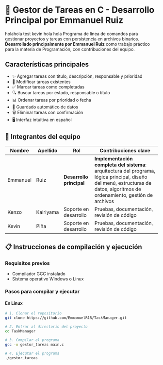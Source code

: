 # 🚀 Gestor de Tareas en C - Desarrollo Principal por Emmanuel Ruiz
holahola test 
kevin hola hola
Programa de línea de comandos para gestionar proyectos y tareas con persistencia en archivos binarios. **Desarrollado principalmente por Emmanuel Ruiz** como trabajo práctico para la materia de Programación, con contribuciones del equipo.

## Características principales
- ✨ Agregar tareas con título, descripción, responsable y prioridad
- 📝 Modificar tareas existentes
- ✅ Marcar tareas como completadas
- 🔍 Buscar tareas por estado, responsable o título
- 📊 Ordenar tareas por prioridad o fecha
- 💾 Guardado automático de datos
- 🗑️ Eliminar tareas con confirmación
- 🖥️ Interfaz intuitiva en español

## 👥 Integrantes del equipo

| Nombre      | Apellido    | Rol                                      | Contribuciones clave                  |
|-------------|-------------|------------------------------------------|---------------------------------------|
| Emmanuel    | Ruiz        | **Desarrollo principal**                 | **Implementación completa del sistema**: arquitectura del programa, lógica principal, diseño del menú, estructuras de datos, algoritmos de ordenamiento, gestión de archivos |
| Kenzo       | Kairiyama   | Soporte en desarrollo                    | Pruebas, documentación, revisión de código |
| Kevin       | Piña        | Soporte en desarrollo                    | Pruebas, documentación, revisión de código |

## 📋 Instrucciones de compilación y ejecución

### Requisitos previos
- Compilador GCC instalado
- Sistema operativo Windows o Linux

### Pasos para compilar y ejecutar

#### En Linux
```bash
# 1. Clonar el repositorio
git clone https://github.com/EmmanuelR15/TaskManager.git

# 2. Entrar al directorio del proyecto
cd TaskManager

# 3. Compilar el programa
gcc -o gestor_tareas main.c

# 4. Ejecutar el programa
./gestor_tareas
